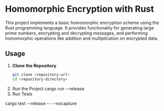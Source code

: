 # Homomorphic Encryption with Rust

This project implements a basic homomorphic encryption scheme using the Rust programming language. It provides functionality for generating large prime numbers, encrypting and decrypting messages, and performing homomorphic operations like addition and multiplication on encrypted data.


## Usage

1. **Clone the Repository**
   ```bash
   git clone <repository-url>
   cd <repository-directory>

2. Run the Project
cargo run --release
3. Run Tests

cargo test --release -- --nocapture



